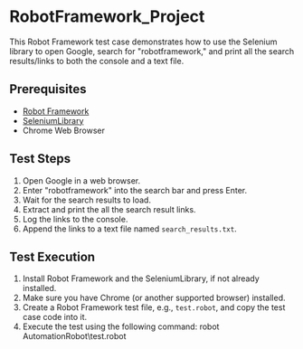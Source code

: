 # RobotFramework_Project

This Robot Framework test case demonstrates how to use the Selenium library to open Google, search for "robotframework," and print all the search results/links to both the console and a text file.

## Prerequisites

- [Robot Framework](https://robotframework.org/)
- [SeleniumLibrary](https://robotframework.org/SeleniumLibrary/)
- Chrome Web Browser

## Test Steps

1. Open Google in a web browser.
2. Enter "robotframework" into the search bar and press Enter.
3. Wait for the search results to load.
4. Extract and print the all the search result links.
5. Log the links to the console.
6. Append the links to a text file named `search_results.txt`.

## Test Execution

1. Install Robot Framework and the SeleniumLibrary, if not already installed.
2. Make sure you have Chrome (or another supported browser) installed.
3. Create a Robot Framework test file, e.g., `test.robot`, and copy the test case code into it.
4. Execute the test using the following command:
   robot AutomationRobot\test.robot
